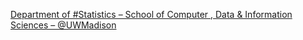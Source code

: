 [Department of #Statistics – School of Computer , Data & Information Sciences – @UWMadison](https://qi.tc/qi/115811)